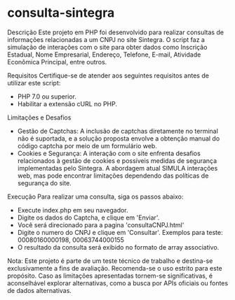 # consulta-sintegra
Descrição
Este projeto em PHP foi desenvolvido para realizar consultas de informações relacionadas a um CNPJ no site Sintegra. O script faz a simulação de interações com o site para obter dados como Inscrição Estadual, Nome Empresarial, Endereço, Telefone, E-mail, Atividade Econômica Principal, entre outros.

Requisitos
Certifique-se de atender aos seguintes requisitos antes de utilizar este script:

- PHP 7.0 ou superior.
- Habilitar a extensão cURL no PHP.

Limitações e Desafios
- Gestão de Captchas: A inclusão de captchas diretamente no terminal não é suportada, e a solução proposta envolve a obtenção manual do código captcha por meio de um formulário web.
- Cookies e Segurança: A interação com o site enfrenta desafios relacionados à gestão de cookies e possíveis medidas de segurança implementadas pelo Sintegra. A abordagem atual SIMULA interações web, mas pode encontrar limitações dependendo das políticas de segurança do site.

Execução
Para realizar uma consulta, siga os passos abaixo:
- Execute index.php em seu navegador.
- Digite os dados do Captcha, e clique em 'Enviar'.
- Você será direcionado para a pagina 'consultaCNPJ.html'
- Digite o numero do CNPJ e clique em 'Consultar'.
Exemplos para teste: 00080160000198, 00063744000155
- O resultado da consulta será exibido no formato de array associativo.

Nota: Este projeto é parte de um teste técnico de trabalho e destina-se exclusivamente a fins de avaliação. Recomenda-se o uso estrito para este propósito. Caso as limitações apresentadas tornem-se significativas, é aconselhável explorar alternativas, como a busca por APIs oficiais ou fontes de dados alternativas.
